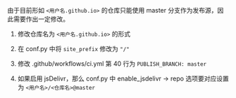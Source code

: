 由于目前形如 `<用户名.github.io>` 的仓库只能使用 master 分支作为发布源，因此需要作出一定修改。

1. 修改仓库名为 `<用户名.github.io>` 的形式
2. 在 conf.py 中将 `site_prefix` 修改为 `"/"`

2. 修改 .github/workflows/ci.yml 第 40 行为 `PUBLISH_BRANCH: master`

4. 如果启用 jsDelivr，那么 conf.py 中 enable_jsdelivr -> repo 选项要对应设置为 `<用户名>/<仓库名>@master`

